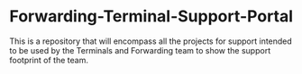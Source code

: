 # Forwarding-Terminal-Support-Portal
This is a repository that will encompass all the projects for support intended to be used by the Terminals and Forwarding team to show the support footprint of the team.
